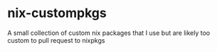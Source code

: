 # nix-custompkgs
A small collection of custom nix packages that I use but are likely too custom to pull request to nixpkgs
